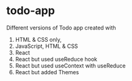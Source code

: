 # todo-app
Different versions of Todo app created with
<br/>
1. HTML & CSS only, <br/>
2. JavaScript, HTML & CSS
3. React
4. React but used useReduce hook
5. React but used useContext with useReduce
6. React but added Themes
